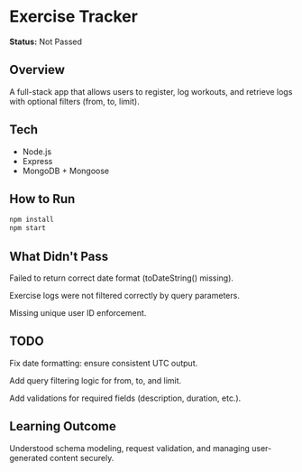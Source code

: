 # Exercise Tracker

**Status:** Not Passed

## Overview
A full-stack app that allows users to register, log workouts, and retrieve logs with optional filters (from, to, limit).

## Tech
- Node.js
- Express
- MongoDB + Mongoose

## How to Run
```bash
npm install
npm start
```
## What Didn't Pass
Failed to return correct date format (toDateString() missing).

Exercise logs were not filtered correctly by query parameters.

Missing unique user ID enforcement.

## TODO
Fix date formatting: ensure consistent UTC output.

Add query filtering logic for from, to, and limit.

Add validations for required fields (description, duration, etc.).

## Learning Outcome
Understood schema modeling, request validation, and managing user-generated content securely.
